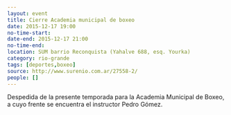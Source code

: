 ```yaml
---
layout: event 
title: Cierre Academia municipal de boxeo
date: 2015-12-17 19:00
no-time-start: 
date-end: 2015-12-17 21:00
no-time-end: 
location: SUM barrio Reconquista (Yahalve 688, esq. Yourka)
category: rio-grande
tags: [deportes,boxeo]
source: http://www.surenio.com.ar/27558-2/
people: []
---
```


Despedida de la presente temporada para la Academia Municipal de Boxeo, a cuyo frente se encuentra el instructor Pedro Gómez. 

